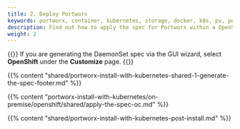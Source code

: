 ```yaml
---
title: 2. Deploy Portworx
keywords: portworx, container, kubernetes, storage, docker, k8s, pv, persistent disk, openshift
description: Find out how to apply the spec for Portworx within a OpenShift cluster and have Portworx provide highly available volumes to any application deployed via Kubernetes.
weight: 2
---
```


{{<info>}}
If you are generating the DaemonSet spec via the GUI wizard, select **OpenShift** under the **Customize** page.
{{</info>}}

{{% content "shared/portworx-install-with-kubernetes-shared-1-generate-the-spec-footer.md" %}}

{{% content "portworx-install-with-kubernetes/on-premise/openshift/shared/apply-the-spec-oc.md" %}}

{{% content "shared/portworx-install-with-kubernetes-post-install.md" %}}
